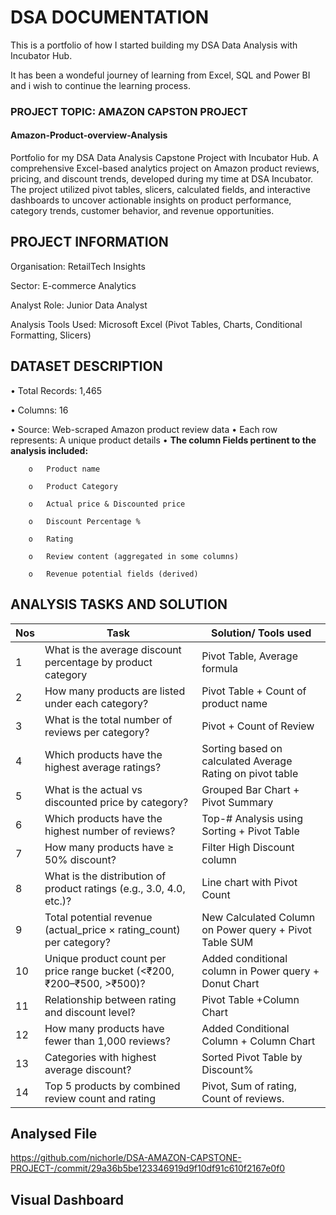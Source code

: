 # DSA DOCUMENTATION

This is a portfolio of how I started  building  my DSA Data Analysis with Incubator Hub.

It has been a wondeful journey of learning from Excel, SQL and Power BI and i wish to continue the learning process.


### PROJECT TOPIC: AMAZON CAPSTON PROJECT

#### Amazon-Product-overview-Analysis
Portfolio for my DSA Data Analysis Capstone Project with Incubator Hub. A comprehensive Excel-based analytics project on Amazon product reviews, pricing, and discount trends, developed during my time at DSA Incubator. The project utilized pivot tables, slicers, calculated fields, and interactive dashboards to uncover actionable insights on product performance, category trends, customer behavior, and revenue opportunities.

## PROJECT INFORMATION
 
Organisation: RetailTech Insights
 
Sector: E-commerce Analytics

Analyst Role: Junior Data Analyst

Analysis Tools Used: Microsoft Excel (Pivot Tables, Charts, Conditional Formatting, Slicers)

## DATASET DESCRIPTION
•	Total Records: 1,465

•	Columns: 16

•	Source: Web-scraped Amazon product review data
•	Each row represents: A unique product details
•	**The column Fields pertinent to the analysis included:**

        o	Product name
        
        o	Product Category
        
        o	Actual price & Discounted price
        
        o	Discount Percentage %
        
        o	Rating   
        
        o	Review content (aggregated in some columns)
        
        o	Revenue potential fields (derived)
        
## ANALYSIS TASKS AND SOLUTION
|Nos| Task | Solution/ Tools used|
|---|-------|----------------------|
|1| What is the average discount percentage by product category| Pivot Table, Average formula
|2| How many products are listed under each category?|	Pivot Table + Count of product name
|3|	What is the total number of reviews per category?|	Pivot + Count of Review
|4| Which products have the highest average ratings?|	Sorting based on calculated Average Rating on pivot table
|5|	What is the actual vs discounted price by category?|	Grouped Bar Chart + Pivot Summary
|6|	Which products have the highest number of reviews?|	Top-# Analysis using Sorting + Pivot Table
|7|	How many products have ≥ 50% discount?|	Filter High Discount column
|8|	What is the distribution of product ratings (e.g., 3.0, 4.0, etc.)?|	Line chart with Pivot Count
|9|	Total potential revenue (actual_price × rating_count) per category?|	New Calculated Column on Power query + Pivot Table SUM
|10| Unique product count per price range bucket (<₹200, ₹200–₹500, >₹500)?| Added conditional column in Power query + Donut Chart
|11| Relationship between rating and discount level?|	Pivot Table +Column Chart
|12| How many products have fewer than 1,000 reviews?|	Added Conditional Column + Column Chart
|13| Categories with highest average discount?|	Sorted Pivot Table by Discount%
|14| Top 5 products by combined review count and rating| Pivot, Sum of rating, Count of reviews.

## Analysed File

https://github.com/nichorle/DSA-AMAZON-CAPSTONE-PROJECT-/commit/29a36b5be123346919d9f10df91c610f2167e0f0

## Visual Dashboard

